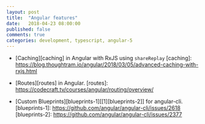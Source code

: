 ```yaml
---
layout: post
title:  "Angular features"
date:   2018-04-23 08:00:00
published: false
comments: true
categories: development, typescript, angular-5
---
```


* [Caching][caching] in Angular with RxJS using `shareReplay`
[caching]: https://blog.thoughtram.io/angular/2018/03/05/advanced-caching-with-rxjs.html

* [Routes][routes] in Angular.
[routes]: https://codecraft.tv/courses/angular/routing/overview/

* [Custom Blueprints][blueprints-1][[1][blueprints-2]] for angular-cli.
[blueprints-1]: https://github.com/angular/angular-cli/issues/2618
[blueprints-2]: https://github.com/angular/angular-cli/issues/2377

